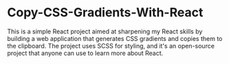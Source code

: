 # Copy-CSS-Gradients-With-React
 This is a simple React project aimed at sharpening my React skills by building a web application that generates CSS gradients and copies them to the clipboard. The project uses SCSS for styling, and it's an open-source project that anyone can use to learn more about React.
